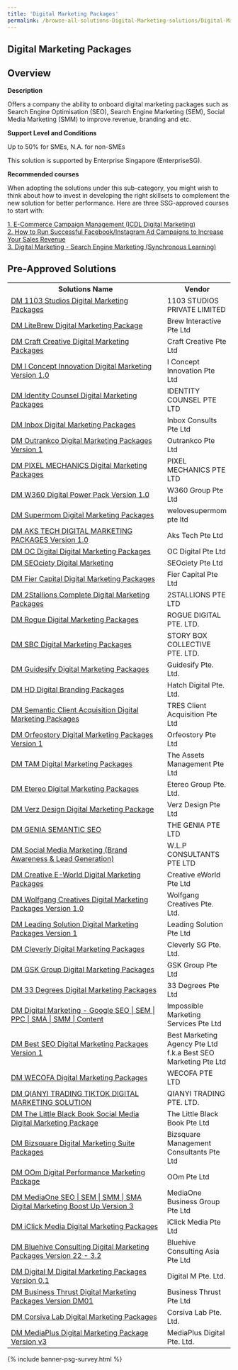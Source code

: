 ```yaml
---
title: 'Digital Marketing Packages'
permalink: /browse-all-solutions-Digital-Marketing-solutions/Digital-Marketing-Packages
---
```


## Digital Marketing Packages
## Overview

**Description**

Offers a company the ability to onboard digital marketing packages such as Search Engine Optimisation (SEO), Search Engine Marketing (SEM), Social Media Marketing (SMM) to improve revenue, branding and etc.

**Support Level and Conditions**

Up to 50% for SMEs, N.A. for non-SMEs

This solution is supported by Enterprise Singapore (EnterpriseSG).

**Recommended courses**

When adopting the solutions under this sub-category, you might wish to think about how to invest in developing the right skillsets to complement the new solution for better performance. Here are three SSG-approved courses to start with:

<a href='https://sfec.enterprisejobskills.gov.sg/Course_Internet/CourseDetail.aspx?CoursesReferenceNumber=TGS-2020505701'  target='_blank' rel='noopener'>1. E-Commerce Campaign Management (ICDL Digital Marketing) </a><br>
<a href='https://sfec.enterprisejobskills.gov.sg/Course_Internet/CourseDetail.aspx?CoursesReferenceNumber=TGS-2021007092'  target='_blank' rel='noopener'>2. How to Run Successful Facebook/Instagram Ad Campaigns to Increase Your Sales Revenue</a><br>
<a href='https://sfec.enterprisejobskills.gov.sg/Course_Internet/CourseDetail.aspx?CoursesReferenceNumber=TGS-2020501668'  target='_blank' rel='noopener'>3. Digital Marketing - Search Engine Marketing (Synchronous Learning)</a><br>

## Pre-Approved Solutions

<table>
<tr>
<th style='width: auto;'><b>Solutions Name</b></th>
<th style='width: 30%;'><b>Vendor</b></th>
</tr>
<tr>
<td><a href='/productivity-solutions-grant/solutionrepo/201716835N-DM-1103-Studos-Dgtl-Mrktng-PKG-G' target='_blank'>DM 1103 Studios Digital Marketing Packages</a><br></td>
<td>1103 STUDIOS PRIVATE LIMITED</td>
</tr>
<tr>
<td><a href='/productivity-solutions-grant/solutionrepo/201705156N-DM-LtBrw-Dgtl-Mrktng-Pckg-G' target='_blank'>DM LiteBrew Digital Marketing Package</a><br></td>
<td>Brew Interactive Pte Ltd</td>
</tr>
<tr>
<td><a href='/productivity-solutions-grant/solutionrepo/201920974R-DM-Crft-Crtv-Dgtl-Mrktng-PKG-G' target='_blank'>DM Craft Creative Digital Marketing Packages</a><br></td>
<td>Craft Creative Pte Ltd</td>
</tr>
<tr>
<td><a href='/productivity-solutions-grant/solutionrepo/201215396N-DM-I-Concpt-Innovton-Dgtl-Mrktng-v-10-G' target='_blank'>DM I Concept Innovation Digital Marketing Version 1.0</a><br></td>
<td>I Concept Innovation Pte Ltd</td>
</tr>
<tr>
<td><a href='/productivity-solutions-grant/solutionrepo/200715471C-DM-Idntty-Counsl-Dgtl-Mrktng-PKG-G' target='_blank'>DM Identity Counsel Digital Marketing Packages</a><br></td>
<td>IDENTITY COUNSEL PTE LTD</td>
</tr>
<tr>
<td><a href='/productivity-solutions-grant/solutionrepo/201933089Z-DM-Inbox-Dgtl-Mrktng-PKG-G' target='_blank'>DM Inbox Digital Marketing Packages</a><br></td>
<td>Inbox Consults Pte Ltd</td>
</tr>
<tr>
<td><a href='/productivity-solutions-grant/solutionrepo/202008698H-DM-Outrnkco-Dgtl-Mrktng-PKG-v-1-G' target='_blank'>DM Outrankco Digital Marketing Packages Version 1</a><br></td>
<td>Outrankco Pte Ltd</td>
</tr>
<tr>
<td><a href='/productivity-solutions-grant/solutionrepo/201840067W-DM-PIXEL-MECHANICS-Dgtl-Mrktng-PKG-G' target='_blank'>DM PIXEL MECHANICS Digital Marketing Packages</a><br></td>
<td>PIXEL MECHANICS PTE LTD</td>
</tr>
<tr>
<td><a href='/productivity-solutions-grant/solutionrepo/201842642W-DM-W360-Dgtl-Powr-Pck-v-10-G' target='_blank'>DM W360 Digital Power Pack Version 1.0</a><br></td>
<td>W360 Group Pte Ltd</td>
</tr>
<tr>
<td><a href='/productivity-solutions-grant/solutionrepo/201202877E-DM-Suprmom-Dgtl-Mrktng-PKG-G' target='_blank'>DM Supermom Digital Marketing Packages</a><br></td>
<td>welovesupermom pte ltd</td>
</tr>
<tr>
<td><a href='/productivity-solutions-grant/solutionrepo/201535836W-DM-AKS-TECH-DIGITAL-MARKETING-PACKAGES-v-10-G' target='_blank'>DM AKS TECH DIGITAL MARKETING PACKAGES Version 1.0</a><br></td>
<td>Aks Tech Pte Ltd</td>
</tr>
<tr>
<td><a href='/productivity-solutions-grant/solutionrepo/201222016W-DM-OC-Dgtl-Dgtl-Mrktng-PKG-G' target='_blank'>DM OC Digital Digital Marketing Packages</a><br></td>
<td>OC Digital Pte Ltd</td>
</tr>
<tr>
<td><a href='/productivity-solutions-grant/solutionrepo/201605009E-DM-SEOcty-Dgtl-Mrktng-G' target='_blank'>DM SEOciety Digital Marketing</a><br></td>
<td>SEOciety Pte Ltd</td>
</tr>
<tr>
<td><a href='/productivity-solutions-grant/solutionrepo/201800551Z-DM-Fr-Cptl-Dgtl-Mrktng-PKG-G' target='_blank'>DM Fier Capital Digital Marketing Packages</a><br></td>
<td>Fier Capital Pte Ltd</td>
</tr>
<tr>
<td><a href='/productivity-solutions-grant/solutionrepo/201529110M-DM-2Stllons-Complt-Dgtl-Mrktng-PKG-G' target='_blank'>DM 2Stallions Complete Digital Marketing Packages</a><br></td>
<td>2STALLIONS PTE LTD</td>
</tr>
<tr>
<td><a href='/productivity-solutions-grant/solutionrepo/201915397K-DM-Rogu-Dgtl-Mrktng-PKG-G' target='_blank'>DM Rogue Digital Marketing Packages</a><br></td>
<td>ROGUE DIGITAL PTE. LTD.</td>
</tr>
<tr>
<td><a href='/productivity-solutions-grant/solutionrepo/201941618M-DM-SBC-Dgtl-Mrktng-PKG-G' target='_blank'>DM SBC Digital Marketing Packages</a><br></td>
<td>STORY BOX COLLECTIVE PTE. LTD.</td>
</tr>
<tr>
<td><a href='/productivity-solutions-grant/solutionrepo/202012036D-DM-Gudsfy-Dgtl-Mrktng-PKG-G' target='_blank'>DM Guidesify Digital Marketing Packages</a><br></td>
<td>Guidesify Pte. Ltd.</td>
</tr>
<tr>
<td><a href='/productivity-solutions-grant/solutionrepo/202113658W-DM-HD-Dgtl-Brndng-PKG-G' target='_blank'>DM HD Digital Branding Packages</a><br></td>
<td>Hatch Digital Pte. Ltd.</td>
</tr>
<tr>
<td><a href='/productivity-solutions-grant/solutionrepo/202136883R-DM-Smntc-Clnt-Acquston-Dgtl-Mrktng-PKG-G' target='_blank'>DM Semantic Client Acquisition Digital Marketing Packages</a><br></td>
<td>TRES Client Acquisition Pte Ltd</td>
</tr>
<tr>
<td><a href='/productivity-solutions-grant/solutionrepo/201135968W-DM-Orfostory-Dgtl-Mrktng-PKG-v-1-G' target='_blank'>DM Orfeostory Digital Marketing Packages Version 1</a><br></td>
<td>Orfeostory Pte Ltd </td>
</tr>
<tr>
<td><a href='/productivity-solutions-grant/solutionrepo/201511102M-DM-TAM-Dgtl-Mrktng-PKG-G' target='_blank'>DM TAM Digital Marketing Packages</a><br></td>
<td>The Assets Management Pte Ltd</td>
</tr>
<tr>
<td><a href='/productivity-solutions-grant/solutionrepo/201229727W-DM-Etro-Dgtl-Mrktng-PKG-G' target='_blank'>DM Etereo Digital Marketing Packages</a><br></td>
<td>Etereo Group Pte. Ltd.</td>
</tr>
<tr>
<td><a href='/productivity-solutions-grant/solutionrepo/200908223H-DM-Vrz-Dsgn-Dgtl-Mrktng-Pckg-G' target='_blank'>DM Verz Design Digital Marketing Package</a><br></td>
<td>Verz Design Pte Ltd</td>
</tr>
<tr>
<td><a href='/productivity-solutions-grant/solutionrepo/201916250E-DM-GENIA-SEMANTIC-SEO-G' target='_blank'>DM GENIA SEMANTIC SEO</a><br></td>
<td>THE GENIA PTE LTD</td>
</tr>
<tr>
<td><a href='/productivity-solutions-grant/solutionrepo/201930699K-DM-Socl-Md-Mrktng-Brnd-Awrnss-&-Ld-Gnrton-G' target='_blank'>DM Social Media Marketing (Brand Awareness & Lead Generation)</a><br></td>
<td>W.L.P CONSULTANTS PTE LTD</td>
</tr>
<tr>
<td><a href='/productivity-solutions-grant/solutionrepo/200200017N-DM-Crtv-EWorld-Dgtl-Mrktng-PKG-G' target='_blank'>DM Creative E-World Digital Marketing Packages</a><br></td>
<td>Creative eWorld Pte Ltd</td>
</tr>
<tr>
<td><a href='/productivity-solutions-grant/solutionrepo/202020389H-DM-Wolfgng-Crtvs-Dgtl-Mrktng-PKG-v-10-G' target='_blank'>DM Wolfgang Creatives Digital Marketing Packages Version 1.0</a><br></td>
<td>Wolfgang Creatives Pte. Ltd.</td>
</tr>
<tr>
<td><a href='/productivity-solutions-grant/solutionrepo/201531216Z-DM-Ldng-SLN-Dgtl-Mrktng-PKG-v-1-G' target='_blank'>DM Leading Solution Digital Marketing Packages Version 1</a><br></td>
<td>Leading Solution Pte Ltd</td>
</tr>
<tr>
<td><a href='/productivity-solutions-grant/solutionrepo/201734623N-DM-Clvrly-Dgtl-Mrktng-PKG-G' target='_blank'>DM Cleverly Digital Marketing Packages</a><br></td>
<td>Cleverly SG Pte. Ltd.</td>
</tr>
<tr>
<td><a href='/productivity-solutions-grant/solutionrepo/197903957E-DM-GSK-Group-Dgtl-Mrktng-PKG-G' target='_blank'>DM GSK Group Digital Marketing Packages</a><br></td>
<td>GSK Group Pte Ltd</td>
</tr>
<tr>
<td><a href='/productivity-solutions-grant/solutionrepo/201426038W-DM-33-Dgrs-Dgtl-Mrktng-PKG-G' target='_blank'>DM 33 Degrees Digital Marketing Packages</a><br></td>
<td>33 Degrees Pte Ltd</td>
</tr>
<tr>
<td><a href='/productivity-solutions-grant/solutionrepo/201621104R-DM-Dgtl-Mrktng-Googl-SEO-SEM-PPC-SMA-SMM-Contnt-G' target='_blank'>DM Digital Marketing - Google SEO | SEM | PPC | SMA | SMM | Content</a><br></td>
<td>Impossible Marketing Services Pte Ltd</td>
</tr>
<tr>
<td><a href='/productivity-solutions-grant/solutionrepo/201936773M-DM-Bst-SEO-Dgtl-Mrktng-PKG-v-1-G' target='_blank'>DM Best SEO Digital Marketing Packages Version 1</a><br></td>
<td>Best Marketing Agency Pte Ltd f.k.a Best SEO Marketing Pte Ltd</td>
</tr>
<tr>
<td><a href='/productivity-solutions-grant/solutionrepo/201834121D-DM-WECOFA-Dgtl-Mrktng-PKG-G' target='_blank'>DM WECOFA Digital Marketing Packages</a><br></td>
<td>WECOFA PTE LTD</td>
</tr>
<tr>
<td><a href='/productivity-solutions-grant/solutionrepo/201832282M-DM-QIANYI-TRADING-TIKTOK-DIGITAL-MARKETING-SLN-G' target='_blank'>DM QIANYI TRADING TIKTOK DIGITAL MARKETING SOLUTION</a><br></td>
<td>QIANYI TRADING PTE. LTD.</td>
</tr>
<tr>
<td><a href='/productivity-solutions-grant/solutionrepo/200914055M-DM-Th-Lttl-Blck-Book-Socl-Md-Dgtl-Mrktng-Pckg-G' target='_blank'>DM The Little Black Book Social Media Digital Marketing Package</a><br></td>
<td>The Little Black Book Pte Ltd</td>
</tr>
<tr>
<td><a href='/productivity-solutions-grant/solutionrepo/201325568H-DM-Bzsqur-Dgtl-Mrktng-Sut-PKG-G' target='_blank'>DM Bizsquare Digital Marketing Suite Packages</a><br></td>
<td>Bizsquare Management Consultants Pte Ltd</td>
</tr>
<tr>
<td><a href='/productivity-solutions-grant/solutionrepo/200617554M-DM-OOm-Dgtl-Prformnc-Mrktng-Pckg-G' target='_blank'>DM OOm Digital Performance Marketing Package</a><br></td>
<td>OOm Pte Ltd</td>
</tr>
<tr>
<td><a href='/productivity-solutions-grant/solutionrepo/201322157W-DM-MdOn-SEO-SEM-SMM-SMA-Dgtl-Mrktng-Boost-Up-v-3-G' target='_blank'>DM MediaOne SEO | SEM | SMM | SMA Digital Marketing Boost Up Version 3</a><br></td>
<td>MediaOne Business Group Pte Ltd</td>
</tr>
<tr>
<td><a href='/productivity-solutions-grant/solutionrepo/201134148Z-DM-Clck-Md-Dgtl-Mrktng-PKG-G' target='_blank'>DM iClick Media Digital Marketing Packages</a><br></td>
<td>iClick Media Pte Ltd</td>
</tr>
<tr>
<td><a href='/productivity-solutions-grant/solutionrepo/202205403H-DM-Bluhv-CST-Dgtl-Mrktng-PKG-v-22-32-G' target='_blank'>DM Bluehive Consulting Digital Marketing Packages Version 22 - 3.2</a><br></td>
<td>Bluehive Consulting Asia Pte Ltd</td>
</tr>
<tr>
<td><a href='/productivity-solutions-grant/solutionrepo/201900904K-DM-Dgtl-M-Dgtl-Mrktng-PKG-v-01-G' target='_blank'>DM Digital M Digital Marketing Packages Version 0.1</a><br></td>
<td>Digital M Pte. Ltd.</td>
</tr>
<tr>
<td><a href='/productivity-solutions-grant/solutionrepo/201410722E-DM-Busnss-Thrust-Dgtl-Mrktng-PKG-v-DM01-G' target='_blank'>DM Business Thrust Digital Marketing Packages Version DM01</a><br></td>
<td>Business Thrust Pte Ltd</td>
</tr>
<tr>
<td><a href='/productivity-solutions-grant/solutionrepo/201701817K-DM-Corsv-Lb-Dgtl-Mrktng-PKG-G' target='_blank'>DM Corsiva Lab Digital Marketing Packages</a><br></td>
<td>Corsiva Lab Pte. Ltd.</td>
</tr>
<tr>
<td><a href='/productivity-solutions-grant/solutionrepo/201329629H-DM-MdPlus-Dgtl-Mrktng-Pckg-v-v3-G' target='_blank'>DM MediaPlus Digital Marketing Package Version v3</a><br></td>
<td>MediaPlus Digital Pte. Ltd.</td>
</tr>
</table>

{% include banner-psg-survey.html %}
